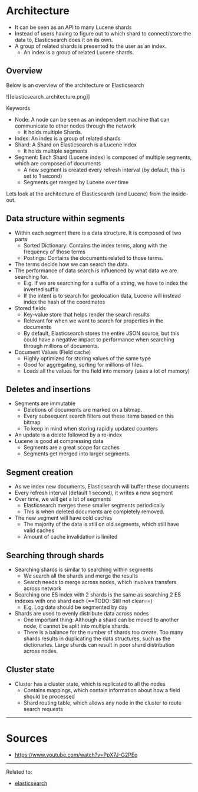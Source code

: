 # Architecture
- It can be seen as an API to many Lucene shards
- Instead of users having to figure out to which shard to connect/store the data to, Elasticsearch does it on its own.
- A group of related shards is presented to the user as an index.
	- An index is a group of related Lucene shards.

## Overview
Below is an overview of the architecture or Elasticsearch

![[elasticsearch_architecture.png]]

Keywords
- Node: A node can be seen as an independent machine that can communicate to other nodes through the network
	- It holds multiple Shards.
- Index: An index is a group of related shards
- Shard: A Shard on Elasticsearch is a Lucene index
	- It holds multiple segments
- Segment: Each Shard (Lucene index) is composed of multiple segments, which are composed of documents
	- A new segment is created every refresh interval (by default, this is set to 1 second)
	- Segments get merged by Lucene over time

Lets look at the architecture of Elasticsearch (and Lucene) from the inside-out.

## Data structure within segments
- Within each segment there is a data structure. It is composed of two parts
	- Sorted Dictionary: Contains the index terms, along with the frequency of those terms
	- Postings: Contains the documents related to those terms.
- The terms decide how we can search the data. 
- The performance of data search is influenced by what data we are searching for.
	- E.g. If we are searching for a suffix of a string, we have to index the inverted suffix
	- If the intent is to search for geolocation data, Lucene will instead index the hash of the coordinates
- Stored fields
	- Key-value store that helps render the search results
	- Relevant for when we want to search for properties in the documents
	- By default, Elasticsearch stores the entire JSON source, but this could have a negative impact to performance when searching through millions of documents.
- Document Values (Field cache)
	- Highly optimized for storing values of the same type
	- Good for aggregating, sorting for millions of files.
	- Loads all the values for the field into memory (uses a lot of memory)

## Deletes and insertions
- Segments are immutable
	- Deletions of documents are marked on a bitmap. 
	- Every subsequent search filters out these items based on this bitmap
	- To keep in mind when storing rapidly updated counters
- An update is a delete followed by a re-index
- Lucene is good at compressing data
	- Segments are a great scope for caches
	- Segments get merged into larger segments.

## Segment creation
- As we index new documents, Elasticsearch will buffer these documents
- Every refresh interval (default 1 second), it writes a new segment
- Over time, we will get a lot of segments
	- Elasticsearch merges these smaller segments periodically
	- This is when deleted documents are completely removed.
- The new segment will have cold caches
	- The majority of the data is still on old segments, which still have valid caches
	- Amount of cache invalidation is limited

## Searching through shards
- Searching shards is similar to searching within segments
	- We search all the shards and merge the results
	- Search needs to merge across nodes, which involves transfers across network
- Searching one ES index with 2 shards is the same as searching 2 ES indexes with one shard each (==TODO: Still not clear==)
	- E.g. Log data should be segmented by day
- Shards are used to evenly distribute data across nodes
	- One important thing: Although a shard can be moved to another node, it cannot be split into multiple shards.
	- There is a balance for the number of shards too create. Too many shards results in duplicating the data structures, such as the dictionaries. Large shards can result in poor shard distribution across nodes.

## Cluster state
- Cluster has a cluster state, which is replicated to all the nodes
	- Contains mappings, which contain information about how a field should be processed
	- Shard routing table, which allows any node in the cluster to route search requests


---
# Sources
- https://www.youtube.com/watch?v=PpX7J-G2PEo

---

Related to: 
- [elasticsearch](elasticsearch)
